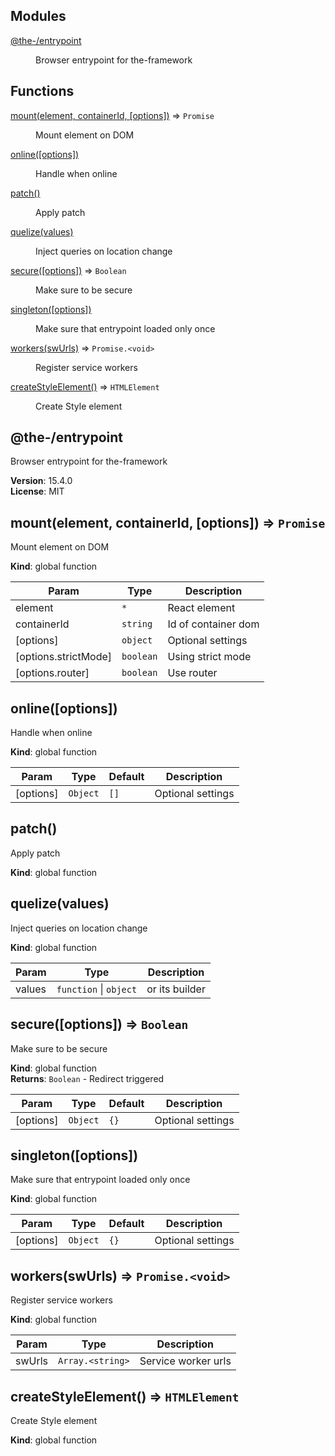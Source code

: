 <!--- Code generated by @the-/script-doc. DO NOT EDIT. -->

## Modules

<dl>
<dt><a href="#module_@the-/entrypoint">@the-/entrypoint</a></dt>
<dd><p>Browser entrypoint for the-framework</p>
</dd>
</dl>

## Functions

<dl>
<dt><a href="#mount">mount(element, containerId, [options])</a> ⇒ <code>Promise</code></dt>
<dd><p>Mount element on DOM</p>
</dd>
<dt><a href="#online">online([options])</a></dt>
<dd><p>Handle when online</p>
</dd>
<dt><a href="#patch">patch()</a></dt>
<dd><p>Apply patch</p>
</dd>
<dt><a href="#quelize">quelize(values)</a></dt>
<dd><p>Inject queries on location change</p>
</dd>
<dt><a href="#secure">secure([options])</a> ⇒ <code>Boolean</code></dt>
<dd><p>Make sure to be secure</p>
</dd>
<dt><a href="#singleton">singleton([options])</a></dt>
<dd><p>Make sure that entrypoint loaded only once</p>
</dd>
<dt><a href="#workers">workers(swUrls)</a> ⇒ <code>Promise.&lt;void&gt;</code></dt>
<dd><p>Register service workers</p>
</dd>
<dt><a href="#createStyleElement">createStyleElement()</a> ⇒ <code>HTMLElement</code></dt>
<dd><p>Create Style element</p>
</dd>
</dl>

<a name="module_@the-/entrypoint"></a>

## @the-/entrypoint
Browser entrypoint for the-framework

**Version**: 15.4.0  
**License**: MIT  
<a name="mount"></a>

## mount(element, containerId, [options]) ⇒ <code>Promise</code>
Mount element on DOM

**Kind**: global function  

| Param | Type | Description |
| --- | --- | --- |
| element | <code>\*</code> | React element |
| containerId | <code>string</code> | Id of container dom |
| [options] | <code>object</code> | Optional settings |
| [options.strictMode] | <code>boolean</code> | Using strict mode |
| [options.router] | <code>boolean</code> | Use router |

<a name="online"></a>

## online([options])
Handle when online

**Kind**: global function  

| Param | Type | Default | Description |
| --- | --- | --- | --- |
| [options] | <code>Object</code> | <code>[]</code> | Optional settings |

<a name="patch"></a>

## patch()
Apply patch

**Kind**: global function  
<a name="quelize"></a>

## quelize(values)
Inject queries on location change

**Kind**: global function  

| Param | Type | Description |
| --- | --- | --- |
| values | <code>function</code> \| <code>object</code> | or its builder |

<a name="secure"></a>

## secure([options]) ⇒ <code>Boolean</code>
Make sure to be secure

**Kind**: global function  
**Returns**: <code>Boolean</code> - Redirect triggered  

| Param | Type | Default | Description |
| --- | --- | --- | --- |
| [options] | <code>Object</code> | <code>{}</code> | Optional settings |

<a name="singleton"></a>

## singleton([options])
Make sure that entrypoint loaded only once

**Kind**: global function  

| Param | Type | Default | Description |
| --- | --- | --- | --- |
| [options] | <code>Object</code> | <code>{}</code> | Optional settings |

<a name="workers"></a>

## workers(swUrls) ⇒ <code>Promise.&lt;void&gt;</code>
Register service workers

**Kind**: global function  

| Param | Type | Description |
| --- | --- | --- |
| swUrls | <code>Array.&lt;string&gt;</code> | Service worker urls |

<a name="createStyleElement"></a>

## createStyleElement() ⇒ <code>HTMLElement</code>
Create Style element

**Kind**: global function
